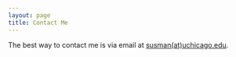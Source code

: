 ```yaml
---
layout: page
title: Contact Me
---
```


The best way to contact me is via email at [susman(at)uchicago.edu](mailto:susman@uchicago.edu).
 
